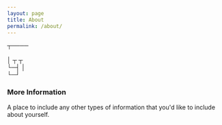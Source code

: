 ```yaml
---
layout: page
title: About
permalink: /about/
---
```


┬────<br>   
│ ┬ ┬<br> 
└─┤ │<br>
  └─┘<br>


### More Information

A place to include any other types of information that you'd like to include about yourself.

